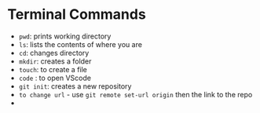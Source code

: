 # Terminal Commands

- `pwd`: prints working directory
- `ls`: lists the contents of where you are
- `cd`: changes directory
- `mkdir`: creates a folder
- `touch`: to create a file
- `code` : to open VScode
- `git init`: creates a new repository
- `to change url` - use `git remote set-url origin` then the link to the repo
-
